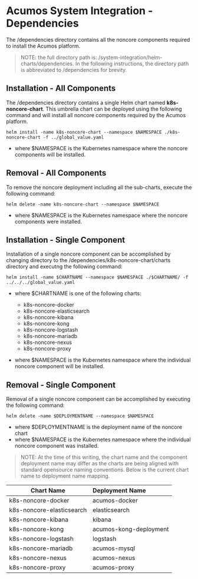 # Acumos System Integration - Dependencies

The /dependencies directory contains all the noncore components required to install the Acumos platform.

> NOTE: the full directory path is: /system-integration/helm-charts/dependencies.
> In the following instructions, the directory path is abbreviated to /dependencies for brevity.

## Installation - All Components

The /dependencies directory contains a single Helm chart named **k8s-noncore-chart**. This umbrella chart can be deployed using the following command and will install all noncore components required by the Acumos platform.

    helm install -name k8s-noncore-chart --namespace $NAMESPACE ./k8s-noncore-chart -f ../global_value.yaml

- where $NAMESPACE is the Kubernetes namespace where the noncore components will be installed.

## Removal - All Components

To remove the noncore deployment including all the sub-charts, execute the following command:

    helm delete -name k8s-noncore-chart --namespace $NAMESPACE

- where $NAMESPACE is the Kubernetes namespace where the noncore components were installed.

## Installation - Single Component

Installation of a single noncore component can be accomplished by changing directory to the /dependencies/k8s-noncore-chart/charts directory and executng the following command:

    helm install -name $CHARTNAME --namespace $NAMESPACE ./$CHARTNAME/ -f ../../../global_value.yaml

- where $CHARTNAME is one of the following charts:
  - k8s-noncore-docker
  - k8s-noncore-elasticsearch
  - k8s-noncore-kibana
  - k8s-noncore-kong
  - k8s-noncore-logstash
  - k8s-noncore-mariadb
  - k8s-noncore-nexus
  - k8s-noncore-proxy

- where $NAMESPACE is the Kubernetes namespace where the individual noncore component will be installed.

## Removal - Single Component

Removal of a single noncore component can be accomplished by executing the following command:

    helm delete -name $DEPLOYMENTNAME --namespace $NAMESPACE

- where $DEPLOYMENTNAME is the deployment name of the noncore chart
- where $NAMESPACE is the Kubernetes namespace where the individual noncore component was installed.

> NOTE: At the time of this writing, the chart name and the component deployment name
> may differ as the charts are being aligned with standard opensource naming
> conventions.  Below is the current chart name to deployment name mapping.

|Chart Name                |Deployment Name        |
|--------------------------|:----------------------|
|k8s-noncore-docker        |acumos-docker          |
|k8s-noncore-elasticsearch |elasticsearch          |
|k8s-noncore-kibana        |kibana                 |
|k8s-noncore-kong          |acumos-kong-deployment |
|k8s-noncore-logstash      |logstash               |
|k8s-noncore-mariadb       |acumos-mysql           |
|k8s-noncore-nexus         |acumos-nexus           |
|k8s-noncore-proxy         |acumos-proxy           |
